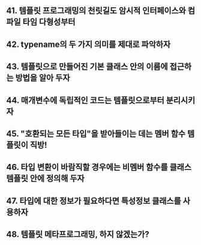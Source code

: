 
## 41. 템플릿 프로그래밍의 천릿길도 암시적 인터페이스와 컴파일 타임 다형성부터
## 42. typename의 두 가지 의미를 제대로 파악하자
## 43. 템플릿으로 만들어진 기본 클래스 안의 이름에 접근하는 방법을 알아 두자
## 44. 매개변수에 독립적인 코드는 템플릿으로부터 분리시키자
## 45. "호환되는 모든 타입"을 받아들이는 데는 멤버 함수 템플릿이 직방!
## 46. 타입 변환이 바람직할 경우에는 비멤버 함수를 클래스 템플릿 안에 정의해 두자
## 47. 타입에 대한 정보가 필요하다면 특성정보 클래스를 사용하자
## 48. 템플릿 메타프로그래밍, 하지 않겠는가?
